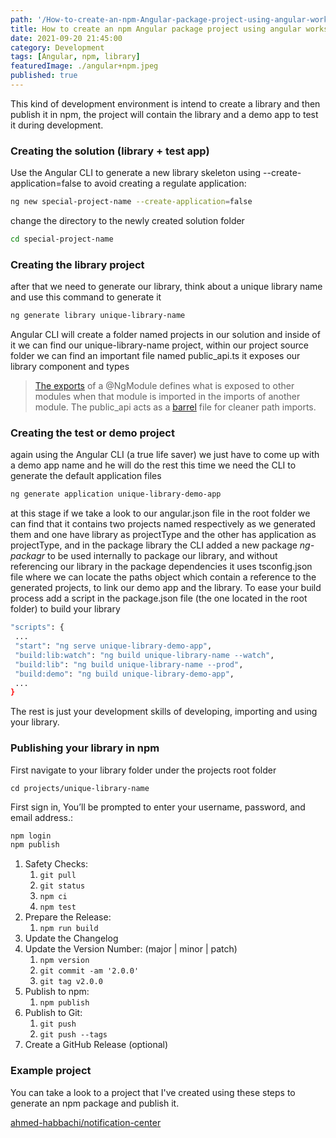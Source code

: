 ```yaml
---
path: '/How-to-create-an-npm-Angular-package-project-using-angular-workspace'
title: How to create an npm Angular package project using angular workspace
date: 2021-09-20 21:45:00
category: Development
tags: [Angular, npm, library]
featuredImage: ./angular+npm.jpeg
published: true
---
```


This kind of development environment is intend to create a library and then publish it in npm, the project will contain the library and a demo app to test it during development.

### Creating the solution (library + test app)

Use the Angular CLI to generate a new library skeleton using --create-application=false to avoid creating a regulate application:

```bash
ng new special-project-name --create-application=false
```

change the directory to the newly created solution folder

```bash
cd special-project-name
```

### Creating the library project

after that we need to generate our library, think about a unique library name and use this command to generate it

```bash
ng generate library unique-library-name
```

Angular CLI will create a folder named projects in our solution and inside of it we can find our unique-library-name project, within our project source folder we can find an important file named public_api.ts it exposes our library component and types

> [The exports](https://angular.io/api/core/NgModule#exports) of a @NgModule defines what is exposed to other modules when that module is imported in the imports of another module. The public_api acts as a [barrel](https://basarat.gitbook.io/typescript/main-1/barrel) file for cleaner path imports.

### Creating the test or demo project

again using the Angular CLI (a true life saver) we just have to come up with a demo app name and he will do the rest this time we need the CLI to generate the default application files

```bash
ng generate application unique-library-demo-app
```

at this stage if we take a look to our angular.json file in the root folder we can find that it contains two projects named respectively as we generated them and one have library as projectType and the other has application as projectType, and in the package library the CLI added a new package *ng-packagr* to be used internally to package our library, and without referencing our library in the package dependencies it uses tsconfig.json file where we can locate the paths object which contain a reference to the generated projects, to link our demo app and the library.
To ease your build process add a script in the package.json file (the one located in the root folder) to build your library

```bash
"scripts": {
 ...
 "start": "ng serve unique-library-demo-app",
 "build:lib:watch": "ng build unique-library-name --watch",
 "build:lib": "ng build unique-library-name --prod",
 "build:demo": "ng build unique-library-demo-app",
 ...
}
```

The rest is just your development skills of developing, importing and using your library.

### Publishing your library in npm

First navigate to your library folder under the projects root folder

`cd projects/unique-library-name`

First sign in, You’ll be prompted to enter your username, password, and email address.:

```jsx
npm login
npm publish
```

1. Safety Checks:
    1. `git pull`
    2. `git status`
    3. `npm ci`
    4. `npm test`
2. Prepare the Release:
    1. `npm run build`
3. Update the Changelog
4. Update the Version Number: (major | minor | patch)
    1. `npm version`
    2. `git commit -am '2.0.0'`
    3. `git tag v2.0.0`
5. Publish to npm:
    1. `npm publish`
6. Publish to Git:
    1. `git push`
    2. `git push --tags`
7. Create a GitHub Release (optional)

### Example project

You can take a look to a project that I've created using these steps to generate an npm package and publish it.

[ahmed-habbachi/notification-center](https://github.com/ahmed-habbachi/notification-center)

